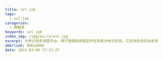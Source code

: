 ```yaml
---
title: xxl-job
tags:
  - xxl-job
categories:
  - 微服务
keywords: xxl-job
index_img: /img/micro/xxl.jpg
excerpt: 分布式任务调度平台，用于管理和调度定时任务和分布式任务。它支持任务的动态添加、修改、删除和调度执行，提供了任务执行日志、监控、报警等功能。适用各种场景，如数据处理、定时任务、ETL等，帮助实现任务调度的自动化管理，提高工作效率。
abbrlink: 89b2e006
date: 2022-03-09 17:23:27
---
```

